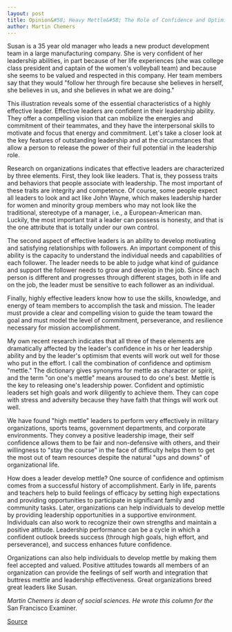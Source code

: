 ```yaml
---
layout: post
title: Opinion&#58; Heavy Mettle&#58; The Role of Confidence and Optimism in Leadership Effectiveness
author: Martin Chemers
---
```


Susan is a 35 year old manager who leads a new product development team in a large manufacturing company. She is very confident of her leadership abilities, in part because of her life experiences (she was college class president and captain of the women's volleyball team) and because she seems to be valued and respected in this company. Her team members say that they would "follow her through fire because she believes in herself, she believes in us, and she believes in what we are doing."

This illustration reveals some of the essential characteristics of a highly effective leader. Effective leaders are confident in their leadership ability. They offer a compelling vision that can mobilize the energies and commitment of their teammates, and they have the interpersonal skills to motivate and focus that energy and commitment. Let's take a closer look at the key features of outstanding leadership and at the circumstances that allow a person to release the power of their full potential in the leadership role.

Research on organizations indicates that effective leaders are characterized by three elements. First, they look like leaders. That is, they possess traits and behaviors that people associate with leadership. The most important of these traits are integrity and competence. Of course, some people expect all leaders to look and act like John Wayne, which makes leadership harder for women and minority group members who may not look like the traditional, stereotype of a manager, i.e., a European-American man. Luckily, the most important trait a leader can possess is honesty, and that is the one attribute that is totally under our own control.

The second aspect of effective leaders is an ability to develop motivating and satisfying relationships with followers. An important component of this ability is the capacity to understand the individual needs and capabilities of each follower. The leader needs to be able to judge what kind of guidance and support the follower needs to grow and develop in the job. Since each person is different and progresses through different stages, both in life and on the job, the leader must be sensitive to each follower as an individual.

Finally, highly effective leaders know how to use the skills, knowledge, and energy of team members to accomplish the task and mission. The leader must provide a clear and compelling vision to guide the team toward the goal and must model the level of commitment, perseverance, and resilience necessary for mission accomplishment.

My own recent research indicates that all three of these elements are dramatically affected by the leader's confidence in his or her leadership ability and by the leader's optimism that events will work out well for those who put in the effort. I call the combination of confidence and optimism "mettle." The dictionary gives synonyms for mettle as character or spirit, and the term "on one's mettle" means aroused to do one's best. Mettle is the key to releasing one's leadership power. Confident and optimistic leaders set high goals and work diligently to achieve them. They can cope with stress and adversity because they have faith that things will work out well.

We have found "high mettle" leaders to perform very effectively in military organizations, sports teams, government departments, and corporate environments. They convey a positive leadership image, their self confidence allows them to be fair and non-defensive with others, and their willingness to "stay the course" in the face of difficulty helps them to get the most out of team resources despite the natural "ups and downs" of organizational life.

How does a leader develop mettle? One source of confidence and optimism comes from a successful history of accomplishment. Early in life, parents and teachers help to build feelings of efficacy by setting high expectations and providing opportunities to participate in significant family and community tasks. Later, organizations can help individuals to develop mettle by providing leadership opportunities in a supportive environment. Individuals can also work to recognize their own strengths and maintain a positive attitude. Leadership performance can be a cycle in which a confident outlook breeds success (through high goals, high effort, and perseverance), and success enhances future confidence.

Organizations can also help individuals to develop mettle by making them feel accepted and valued. Positive attitudes towards all members of an organization can provide the feelings of self worth and integration that buttress mettle and leadership effectiveness. Great organizations breed great leaders like Susan.

_Martin Chemers is dean of social sciences. He wrote this column for the_ San Francisco Examiner.

[Source](http://www1.ucsc.edu/oncampus/currents/97-11-17/opinion.htm "Permalink to Opinion: 11-17-97")
